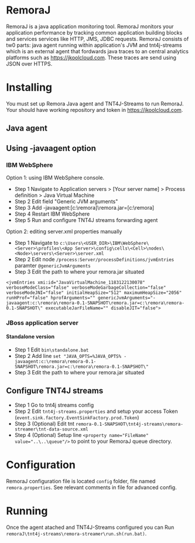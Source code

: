 
# RemoraJ

RemoraJ is a java application monitoring tool. RemoraJ monitors your application performance by tracking common application building blocks and services services like HTTP, JMS, JDBC requests. RemoraJ consists of tw0 parts: java agent running within application's JVM and tnt4j-streams which is an external agent that fordwards java traces to an central analytics platforms such as https://jkoolcloud.com. These traces are send using JSON over HTTPS.

# Installing

You must set up Remora Java agent and TNT4J-Streams to run RemoraJ. Your should have working repository and token in https://jkoolcloud.com.  

## Java agent 
## Using -javaagent option

### IBM WebSphere

Option 1: using IBM WebSphere console.
 
* Step 1    Navigate to Application servers > [Your server name] > Process definition > Java Virtual Machine
* Step 2    Edit field "Generic JVM arguments"
* Step 3    Add -javaagent:[c:\remora]\remora.jar=[c:\remora]
* Step 4    Restart IBM WebSphere 
* Step 5    Run and configure TNT4J streams forwarding agent

Option 2: editing server.xml properties manually 

* Step 1    Navigate to `c:\Users\<USER_DIR>\IBM\WebSphere\<Server>\profiles\<App Server>\config\cells\<Cell>\nodes\<Node>\servers\<Server>\server.xml`
* Step 2    Edit node `/process:Server/processDefinitions/jvmEntries` paramter `@genericJvmArguments`
* Step 3    Edit the path to where your remora.jar situated
```
<jvmEntries xmi:id="JavaVirtualMachine_1183122130078" verboseModeClass="false" verboseModeGarbageCollection="false" verboseModeJNI="false" initialHeapSize="512" maximumHeapSize="2056" runHProf="false" hprofArguments="" genericJvmArguments="-javaagent:c:\remora\remora-0.1-SNAPSHOT\remora.jar=c:\remora\remora-0.1-SNAPSHOT\" executableJarFileName="" disableJIT="false">

```

### JBoss application server

#### Standalone version

* Step 1    Edit `bin\standalone.bat`
* Step 2    Add line 
```set "JAVA_OPTS=%JAVA_OPTS% -javaagent:c:\remora\remora-0.1-SNAPSHOT\remora.jar=c:\remora\remora-0.1-SNAPSHOT\"```
* Step 3    Edit the path to where your remora.jar situated



## Configure TNT4J streams

* Step 1    Go to tnt4j streams config
* Step 2    Edit `tnt4j-streams.properties` and setup your access Token (`event.sink.factory.EventSinkFactory.prod.Token`)
* Step 3    (Optional) Edit tnt `remora-0.1-SNAPSHOT\tnt4j-streams\remora-streamer\tnt-data-source.xml` 
* Step 4    (Optional) Setup line ```<property name="FileName" value="..\..\queue"/>``` to point to your RemoraJ queue directory.


# Configuration

RemoraJ configuration file is located `config` folder, file named `remora.properties`.
See relevant comments in file for advanced config.

# Running

Once the agent atached and TNT4J-Streams configured you can 
Run `remoraJ\tnt4j-streams\remora-streamer\run.sh(run.bat)`.
  



